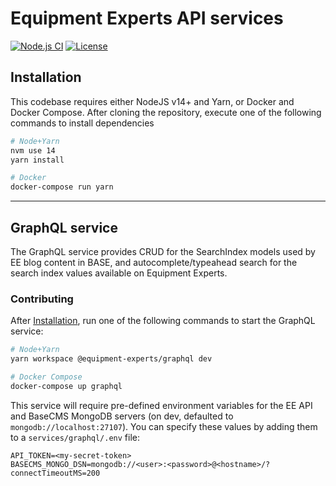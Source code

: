 # Equipment Experts API services
[![Node.js CI](https://img.shields.io/github/workflow/status/parameter1/equipment-experts/Node.js%20CI?logo=github)](https://github.com/parameter1/equipment-experts/actions/workflows/node-ci.yml)
[![License](https://img.shields.io/github/license/parameter1/equipment-experts)](https://github.com/parameter1/equipment-experts/blob/main/LICENSE)

## Installation
This codebase requires either NodeJS v14+ and Yarn, or Docker and Docker Compose. After cloning the repository, execute one of the following commands to install dependencies

```sh
# Node+Yarn
nvm use 14
yarn install
```

```sh
# Docker
docker-compose run yarn
```

----
## GraphQL service
The GraphQL service provides CRUD for the SearchIndex models used by EE blog content in BASE, and autocomplete/typeahead search for the search index values available on Equipment Experts.

### Contributing
After [Installation](#installation), run one of the following commands to start the GraphQL service:
```sh
# Node+Yarn
yarn workspace @equipment-experts/graphql dev
```
```sh
# Docker Compose
docker-compose up graphql
```

This service will require pre-defined environment variables for the EE API and BaseCMS MongoDB servers (on dev, defaulted to `mongodb://localhost:27107`). You can specify these values by adding them to a `services/graphql/.env` file:
```
API_TOKEN=<my-secret-token>
BASECMS_MONGO_DSN=mongodb://<user>:<password>@<hostname>/?connectTimeoutMS=200
```
